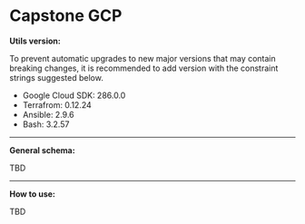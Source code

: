 # Capstone GCP

**Utils version:**

To prevent automatic upgrades to new major versions that may contain breaking
changes, it is recommended to add version with the constraint strings
suggested below.

- Google Cloud SDK: 286.0.0
- Terrafrom: 0.12.24
- Ansible: 2.9.6
- Bash: 3.2.57
------------
**General schema:**

TBD

------------
**How to use:**

TBD
